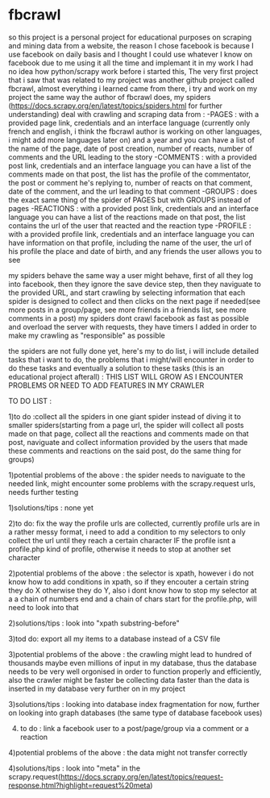 # fbcrawl
so this project is a personal project for educational purposes on scraping and mining data from a website, the reason I chose facebook is because I use facebook on daily basis and I thought I could use whatever I know on facebook due to me using it all the time and implemant it in my work
I had no idea how python/scrapy work before i started this, The very first project that i saw that was related to my project was another github project called fbcrawl, almost everything i learned came from there, i try and work on my project the same way the author of fbcrawl does,
my spiders (https://docs.scrapy.org/en/latest/topics/spiders.html for further understanding) deal with crawling and scraping data from : 
-PAGES : with a provided page link, credentials and an interface language (currently only french and english, i think the fbcrawl author is working on other languages, i might add more languages later on) and a year and you can have a list of the name of the page, date of post creation, number of reacts, number of comments and  the URL leading to the story
-COMMENTS : with a provided post link, credentials and an interface language you can have a list of the comments made on that post, the list has the profile of the commentator, the post or comment he's replying to, number of reacts on that comment, date of the comment, and the url leading to that comment
-GROUPS : does the exact same thing of the spider of PAGES but with GROUPS instead of pages
-REACTIONS : with a provided post link, credentials and an interface language you can have a list of the reactions made on that post, the list contains the url of the user that reacted and the reaction type
-PROFILE : with a provided profile link, credentials and an interface language you can have information on that profile, including the name of the user, the url of his profile the place and date of birth, and any friends the user allows you to see

my spiders behave the same way a user might behave, first of all they log into facebook, then they ignore the save device step, then they naviguate to the provided URL, and start crawling by selecting information that each spider is designed to collect and then clicks on the next page if needed(see more posts in a group/page, see more friends in a friends list, see more comments in a post)
my spiders dont crawl facebook as fast as possible and overload the server with requests, they have timers I added in order to make my crawling as "responsible" as possible

the spiders are not fully done yet, here's my to do list, i will include detailed tasks that i want to do, the problems that i might/will encounter in order to do these tasks and eventually a solution to these tasks (this is an educational project afterall) :
THIS LIST WILL GROW AS I ENCOUNTER PROBLEMS OR NEED TO ADD FEATURES IN MY CRAWLER

TO DO LIST :

1)to do :collect all the spiders in one giant spider instead of diving it to smaller spiders(starting from a page url, the spider will collect all posts made on that page, collect all the reactions and comments made on that post, naviguate and collect information provided by the users that made these comments and reactions on the said post, do the same thing for groups)

1)potential problems of the above : the spider needs to naviguate to the needed link, might encounter some problems with the scrapy.request urls, needs further testing

1)solutions/tips : none yet


2)to do: fix the way the profile urls are collected, currently profile urls are in a rather messy format, i need to add a condition to my selectors to only collect the url until they reach a certain character IF the profile isnt a profile.php kind of profile, otherwise it needs to stop at another set character

2)potential problems of the above : the selector is xpath, however i do not know how to add conditions in xpath, so if they encouter a certain string they do X otherwise they do Y, also i dont know how to stop my selector at a a chain of numbers end and a chain of chars start for the profile.php, will need to look into that

2)solutions/tips : look into "xpath substring-before"


3)tod do: export all my items to a database instead of a CSV file

3)potential problems of the above : the crawling might lead to hundred of thousands maybe even millions of input in my database, thus the database needs to be very well orgonised in order to function properly and efficiently, also the crawler might be faster be collecting data faster than the data is inserted in my database very further on in my project

3)solutions/tips : looking into database index fragmentation for now, further on looking into graph databases (the same type of database facebook uses)


4) to do : link a facebook user to a post/page/group via a comment or a reaction

4)potential problems of the above : the data might not transfer correctly

4)solutions/tips : look into "meta" in the scrapy.request(https://docs.scrapy.org/en/latest/topics/request-response.html?highlight=request%20meta)
